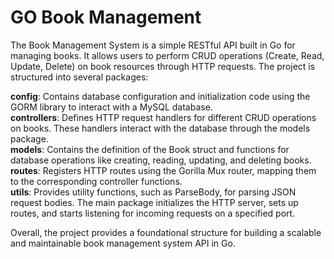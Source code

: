 # GO Book Management

The Book Management System is a simple RESTful API built in Go for managing books. It allows users to perform CRUD operations (Create, Read, Update, Delete) on book resources through HTTP requests. The project is structured into several packages:  

**config**: Contains database configuration and initialization code using the GORM library to interact with a MySQL database.  
**controllers**: Defines HTTP request handlers for different CRUD operations on books. These handlers interact with the database through the models package.  
**models**: Contains the definition of the Book struct and functions for database operations like creating, reading, updating, and deleting books.  
**routes**: Registers HTTP routes using the Gorilla Mux router, mapping them to the corresponding controller functions.  
**utils**: Provides utility functions, such as ParseBody, for parsing JSON request bodies.
The main package initializes the HTTP server, sets up routes, and starts listening for incoming requests on a specified port.  

Overall, the project provides a foundational structure for building a scalable and maintainable book management system API in Go.
